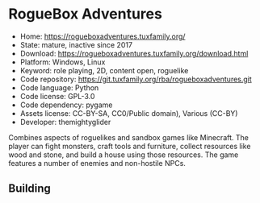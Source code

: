# RogueBox Adventures

- Home: https://rogueboxadventures.tuxfamily.org/
- State: mature, inactive since 2017
- Download: https://rogueboxadventures.tuxfamily.org/download.html
- Platform: Windows, Linux
- Keyword: role playing, 2D, content open, roguelike
- Code repository: https://git.tuxfamily.org/rba/rogueboxadventures.git
- Code language: Python
- Code license: GPL-3.0
- Code dependency: pygame
- Assets license: CC-BY-SA, CC0/Public domain), Various (CC-BY)
- Developer: themightyglider

Combines aspects of roguelikes and sandbox games like Minecraft. The player can fight monsters, craft tools and furniture, collect resources like wood and stone, and build a house using those resources. The game features a number of enemies and non-hostile NPCs.

## Building
